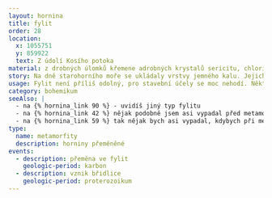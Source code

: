```yaml
---
layout: hornina
title: fylit
order: 28
location:
  x: 1055751
  y: 859922
  text: Z údolí Kosího potoka
material: z drobných úlomků křemene adrobných krystalů sericitu, chloritu
story: Na dně starohorního moře se ukládaly vrstvy jemného kalu. Jejich stlačením a stmelením vznikla břidlice. O hodně později, v prvohorách se při vrásnění břidlice dostala do hloubky několika kilometrů pod zemský povrch, kde se zahřála asi na 200°C. V těchto podmínkách začaly růst droboučké krystalky slídy (sericitu). Zrníčka křemene se rozpustila vytvořila křemenné žíly. Fylit byl hotov a pak už jen čekal, až jej eroze odkryje.
usage: Fylit není příliš odolný, pro stavební účely se moc nehodí. Některé fylity se ale dají štípat na tenké desky, které se používají jako kvalitní střešní krytina.
category: bohemikum
seeAlso: |
  - na {% hornina_link 90 %} - uvidíš jiný typ fylitu
  - na {% hornina_link 42 %} nějak podobně jsem asi vypadal před metamorfózou
  - na {% hornina_link 59 %} tak nějak bych asi vypadal, kdybych při metamorfóze zažil vyšší teplotu a tlak
type:
  name: metamorfity
  description: horniny přeměněné
events:
  - description: přeměna ve fylit
    geologic-period: karbon
  - description: vznik břidlice
    geologic-period: proterozoikum
---
```



